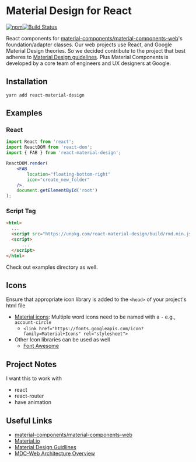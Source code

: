 # Material Design for React

[![npm](https://img.shields.io/npm/dm/react-material-design.svg?style=social)](https://www.npmjs.com/package/react-material-design)[![Build Status](https://travis-ci.org/react-material-design/react-material-design.svg?branch=master)](https://travis-ci.org/react-material-design/react-material-design)

React components for [material-components/material-components-web](https://github.com/material-components/material-components-web)'s foundation/adapter classes.
Our web projects use React, and Google Material Design theories. So we decided contribute to the project that best adheres to [Material Design guidelines](https://material.io/guidelines). Plus Material Components is developed by a core team of engineers and UX designers at Google.

## Installation

`yarn add react-material-design`

## Examples

### React

```jsx
import React from 'react';
import ReactDOM from 'react-dom';
import { FAB } from 'react-material-design';

ReactDOM.render(
    <FAB
        location="floating-bottom-right"
        icon="create_new_folder"
    />,
    document.getElementById('root')
);
```

### Script Tag

```html
<html>
  ...
  <script src="https://unpkg.com/react-material-design/build/rmd.min.js"></script>
  <script>
      ...
  </script>
</html>
```

Check out examples directory as well.

## Icons

Ensure that appropriate icon library is added to the `<head>` of your project's html file

* [Material icons](https://material.io/icons): Multiple word icons need to be named with a `-` e.g., `account-circle`
    * `<link href="https://fonts.googleapis.com/icon?family=Material+Icons" rel="stylesheet">`
* Other Icon libraries can be used as well
    * [Font Awesome](http://fontawesome.io/icons)

## Project Notes

I want this to work with

* react
* react-router
* have animation

## Useful Links

* [material-components/material-components-web](https://github.com/material-components/material-components-web)
* [Material.io](https://material.io/)
* [Material Design Guidlines](https://material.io/guidelines/)
* [MDC-Web Architecture Overview](https://github.com/material-components/material-components-web/blob/master/docs/architecture.md)
